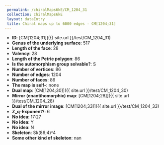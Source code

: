 ```yaml
--- 
 permalink: /chiralMaps6kE/CM_1204_31 
 collection: chiralMaps6kE
 layout: dataEntry
 title: Chiral maps up to 6000 edges - CM[1204;31]
---
```


- **ID**: [CM[1204;31]]({{ site.url }}/test/CM_1204_31)
- **Genus of the underlying surface**: 517
- **Length of the face**: 28
- **Valency**: 28
- **Length of the Petrie polygon**: 86
- **Is the automorphism group solvable?**: S
- **Number of vertices**: 86
- **Number of edges**: 1204
- **Number of faces**: 86
- **The map is self-**: none
- **Dual map**: [CM[1204;30]]({{ site.url }}/test/CM_1204_30)
- **Mirror (enantihomorphic) map**: [CM[1204;28]]({{ site.url }}/test/CM_1204_28)
- **Dual of the mirror image**: [CM[1204;33]]({{ site.url }}/test/CM_1204_33)
- **Z_q-Exponent?**: 6
- **No idea**:  17:27
- **No idea**: Y
- **No idea**: N
- **Skeleton**: Sk(86;4)^4
- **Some other kind of skeleton**: nan
